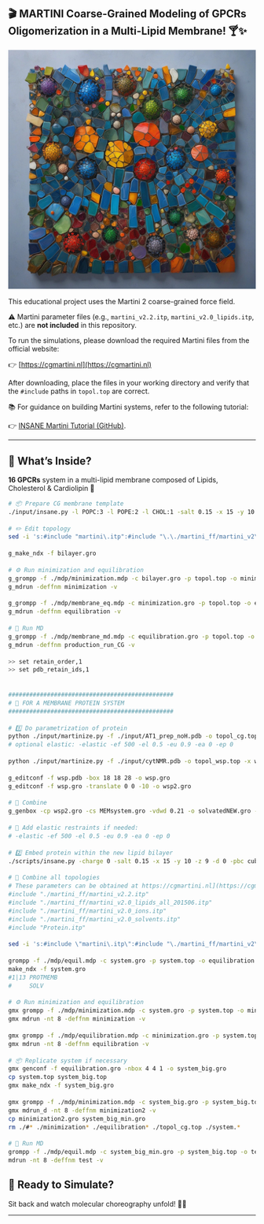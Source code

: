 ## 🎬 MARTINI Coarse-Grained Modeling of GPCRs Oligomerization in a Multi-Lipid Membrane! 🍸✨

[![Watch the Shorts](https://github.com/TheVisualHub/VisualFactory/blob/aa62d075e6a471ca173dad8fea53666b5e629b88/assets/membrane_logo.jpeg)](https://youtube.com/shorts/2bHy32RXCBc)


This educational project uses the Martini 2 coarse-grained force field.  

⚠️ Martini parameter files (e.g., `martini_v2.2.itp`, `martini_v2.0_lipids.itp`, etc.) are **not included** in this repository.  

To run the simulations, please download the required Martini files from the official website:  

👉 [https://cgmartini.nl](https://cgmartini.nl)  

After downloading, place the files in your working directory and verify that the `#include` paths in `topol.top` are correct.  

📚 For guidance on building Martini systems, refer to the following tutorial:

👉 [INSANE Martini Tutorial (GitHub)](https://github.com/msidore/tutorial_insane/blob/master/INSANE_Tutorial.ipynb). 

---

## 🧩 What’s Inside?

**16 GPCRs** system in a multi-lipid membrane composed of Lipids, Cholesterol &  Cardiolipin 💖


``` bash
# 📦 Prepare CG membrane template
./input/insane.py -l POPC:3 -l POPE:2 -l CHOL:1 -salt 0.15 -x 15 -y 10 -z 9 -d 0 -p topol.top -pbc cubic -sol W -o bilayer.gro

# ✏️ Edit topology
sed -i 's:#include "martini\.itp":#include "\.\./martini_ff/martini_v2\.2\.itp"\n#include "\.\./martini_ff/martini_v2\.0_lipids_all_201506\.itp"\n#include "\.\./martini_ff/martini_v2\.0_ions\.itp":' topol.top

g_make_ndx -f bilayer.gro

# ⚙️ Run minimization and equilibration
g_grompp -f ./mdp/minimization.mdp -c bilayer.gro -p topol.top -o minimization.tpr -maxwarn 1
g_mdrun -deffnm minimization -v

g_grompp -f ./mdp/membrane_eq.mdp -c minimization.gro -p topol.top -o equilibration.tpr -n
g_mdrun -deffnm equilibration -v

# 🚀 Run MD
g_grompp -f ./mdp/membrane_md.mdp -c equilibration.gro -p topol.top -o production_run_CG.tpr
g_mdrun -deffnm production_run_CG -v

>> set retain_order,1
>> set pdb_retain_ids,1


###############################################
# 🧬 FOR A MEMBRANE PROTEIN SYSTEM
###############################################

# 1️⃣ Do parametrization of protein
python ./input/martinize.py -f ./input/AT1_prep_noH.pdb -o topol_cg.top -dssp /usr/local/bin/dssp -p backbone -pf 1000 -ff elnedyn22 -x CG.pdb
# optional elastic: -elastic -ef 500 -el 0.5 -eu 0.9 -ea 0 -ep 0

python ./input/martinize.py -f ./input/cytNMR.pdb -o topol_wsp.top -x wsp.pdb -dssp /projects/clouddyn/Software/dssp -p backbone -ff elnedyn22

g_editconf -f wsp.pdb -box 18 18 28 -o wsp.gro
g_editconf -f wsp.gro -translate 0 0 -10 -o wsp2.gro

# 🧪 Combine
g_genbox -cp wsp2.gro -cs MEMsystem.gro -vdwd 0.21 -o solvatedNEW.gro -box 18 18 28

# 📌 Add elastic restraints if needed:
# -elastic -ef 500 -el 0.5 -eu 0.9 -ea 0 -ep 0

# 2️⃣ Embed protein within the new lipid bilayer
./scripts/insane.py -charge 0 -salt 0.15 -x 15 -y 10 -z 9 -d 0 -pbc cubic -sol W -f CG.pdb -o CG_membrane.gro -p CG_membrane.top -center -l POPC:3 -l POPE:2 -l CHOL:1

# 📄 Combine all topologies
# These parameters can be obtained at https://cgmartini.nl](https://cgmartini.nl
#include "./martini_ff/martini_v2.2.itp"
#include "./martini_ff/martini_v2.0_lipids_all_201506.itp"
#include "./martini_ff/martini_v2.0_ions.itp"
#include "./martini_ff/martini_v2.0_solvents.itp"
#include "Protein.itp"

sed -i 's:#include \"martini\.itp\":#include "\./martini_ff/martini_v2\.2\.itp"\n#include "\./martini_ff/martini_v2\.0_lipids_all_201506\.itp"\n#include "\./martini_ff/martini_v2\.0_ions\.itp"\n#include \"Protein\.itp":' system.top

grompp -f ./mdp/equil.mdp -c system.gro -p system.top -o equilibration.tpr -n
make_ndx -f system.gro
#1|13 PROTMEMB
#     SOLV

# ⚙️ Run minimization and equilibration
gmx grompp -f ./mdp/minimization.mdp -c system.gro -p system.top -o minimization.tpr -n -maxwarn 1
gmx mdrun -nt 8 -deffnm minimization -v

gmx grompp -f ./mdp/equilibration.mdp -c minimization.gro -p system.top -o equilibration.tpr -n -maxwarn 1
gmx mdrun -nt 8 -deffnm equilibration -v

# 📦 Replicate system if necessary
gmx genconf -f equilibration.gro -nbox 4 4 1 -o system_big.gro
cp system.top system_big.top
gmx make_ndx -f system_big.gro

gmx grompp -f ./mdp/minimization.mdp -c system_big.gro -p system_big.top -o minimization2.tpr -n -maxwarn 1
gmx mdrun_d -nt 8 -deffnm minimization2 -v
cp minimization2.gro system_big_min.gro
rm ./#* ./minimization* ./equilibration* ./topol_cg.top ./system.*

# 🚀 Run MD
grompp -f ./mdp/equil.mdp -c system_big_min.gro -p system_big.top -o test.tpr -n
mdrun -nt 8 -deffnm test -v
```




## 🚀 Ready to Simulate?

Sit back and watch molecular choreography unfold! 💃🕺

---



